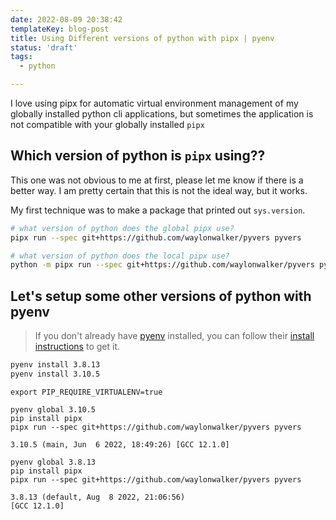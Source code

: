 ```yaml
---
date: 2022-08-09 20:38:42
templateKey: blog-post
title: Using Different versions of python with pipx | pyenv
status: 'draft'
tags:
  - python

---
```


I love using pipx for automatic virtual environment management of my globally
installed python cli applications, but sometimes the application is not
compatible with your globally installed `pipx`

## Which version of python is `pipx` using??

This one was not  obvious to me at first, please let me know if there is a
better way.  I am pretty certain that this is not the ideal way, but it works.

My first technique was to make a package that printed out `sys.version`.

``` bash
# what version of python does the global pipx use?
pipx run --spec git+https://github.com/waylonwalker/pyvers pyvers

# what version of python does the local pipx use?
python -m pipx run --spec git+https://github.com/waylonwalker/pyvers pyvers
```

## Let's setup some other versions of python with pyenv

> If you don't already have [pyenv](https://github.com/pyenv/pyenv) installed,
> you can follow their [install
> instructions](https://github.com/pyenv/pyenv#installation) to get it.

```bash
pyenv install 3.8.13
pyenv install 3.10.5
```

```
export PIP_REQUIRE_VIRTUALENV=true
```

```
pyenv global 3.10.5
pip install pipx
pipx run --spec git+https://github.com/waylonwalker/pyvers pyvers

3.10.5 (main, Jun  6 2022, 18:49:26) [GCC 12.1.0]
```

```
pyenv global 3.8.13
pip install pipx
pipx run --spec git+https://github.com/waylonwalker/pyvers pyvers

3.8.13 (default, Aug  8 2022, 21:06:56)
[GCC 12.1.0]
```

